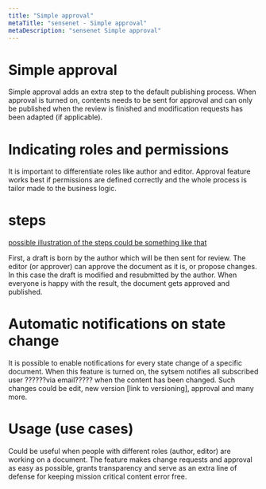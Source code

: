 ```yaml
---
title: "Simple approval"
metaTitle: "sensenet - Simple approval"
metaDescription: "sensenet Simple approval"
---
```


# Simple approval

Simple approval adds an extra step to the default publishing process. When approval is turned on, contents needs to be sent for approval and can only be published when the review is finished and modification requests has been adapted (if applicable). 

# Indicating roles and permissions

It is important to differentiate roles like author and editor. Approval feature works best if permissions are defined correctly and the whole process is tailor made to the business logic.

# steps
[possible illustration of the steps could be something like that](https://images.ctfassets.net/fo9twyrwpveg/1EQtohKijakksU2KwS262w/69c5b114908eba58787c29ce1d1ad737/Step_11.png?fm=jpg&fl=progressive&q=90&w=2156)

First, a draft is born by the author which will be then sent for review. The editor (or approver) can approve the document as it is, or propose changes. In this case the draft is modified and resubmitted by the author. When everyone is happy with the result, the document gets approved and published.

# Automatic notifications on state change

It is possible to enable notifications for every state change of a specific document. When this feature is turned on, the sytsem notifies all subscribed user ??????via email????? when the content has been changed. Such changes could be edit, new version [link to versioning], approval and many more. 


# Usage (use cases)

Could be useful when people with different roles (author, editor) are working on a document. The feature makes change requests and approval as easy as possible, grants transparency and serve as an extra line of defense for keeping mission critical content error free.
